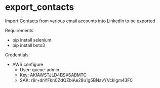 # export_contacts
Import Contacts from various email accounts into LinkedIn to be exported


Requirements:
- pip install selenium
- pip install boto3


Credentials:
- AWS configure
	- User: queue-admin
	- Key: AKIAWSTJLD4BSX6ABMTC
	- SAK: r9r+dnYFkn0ZdQZbiAe28u1g5BNavYVckIgm43F0